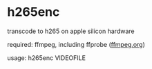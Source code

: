 # h265enc
transcode to h265 on apple silicon hardware

required: ffmpeg, including ffprobe ([ffmpeg.org](https://ffmpeg.org/))

usage: h265enc VIDEOFILE
